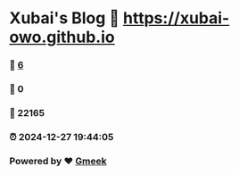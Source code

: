 # Xubai's Blog :link: https://xubai-owo.github.io 
### :page_facing_up: [6](https://xubai-owo.github.io/tag.html) 
### :speech_balloon: 0 
### :hibiscus: 22165 
### :alarm_clock: 2024-12-27 19:44:05 
### Powered by :heart: [Gmeek](https://github.com/Meekdai/Gmeek)
